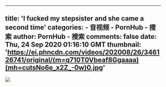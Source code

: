 
---
title: 'I fucked my stepsister and she came a second time'
categories: 
    - 音视频
    - PornHub - 搜索
author: PornHub - 搜索
comments: false
date: Thu, 24 Sep 2020 01:16:10 GMT
thumbnail: 'https://ei.phncdn.com/videos/202008/26/346126741/original/(m=q710T0Vbeaf8Ggaaaa)(mh=cutsNo6e_x2Z_-0w)0.jpg'
---

<div>   
<img src="https://ei.phncdn.com/videos/202008/26/346126741/original/(m=q710T0Vbeaf8Ggaaaa)(mh=cutsNo6e_x2Z_-0w)0.jpg" referrerpolicy="no-referrer">  
</div>
            